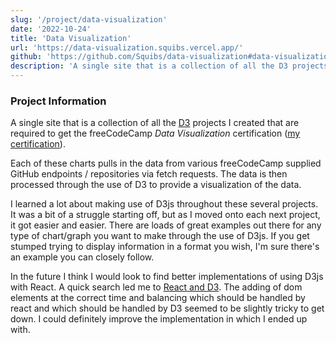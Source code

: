 ```yaml
---
slug: '/project/data-visualization'
date: '2022-10-24'
title: 'Data Visualization'
url: 'https://data-visualization.squibs.vercel.app/'
github: 'https://github.com/Squibs/data-visualization#data-visualization'
description: 'A single site that is a collection of all the D3 projects I created that are required to get the freeCodeCamp Data Visualization certification.'
---
```


### Project Information

A single site that is a collection of all the [D3](https://d3js.org/) projects I created that are required to get the freeCodeCamp _Data Visualization_ certification ([my certification](https://www.freecodecamp.org/certification/squibs/data-visualization)).

Each of these charts pulls in the data from various freeCodeCamp supplied GitHub endpoints / repositories via fetch requests. The data is then processed through the use of D3 to provide a visualization of the data.

I learned a lot about making use of D3js throughout these several projects. It was a bit of a struggle starting off, but as I moved onto each next project, it got easier and easier. There are loads of great examples out there for any type of chart/graph you want to make through the use of D3js. If you get stumped trying to display information in a format you wish, I'm sure there's an example you can closely follow.

In the future I think I would look to find better implementations of using D3js with React. A quick search led me to [React and D3](https://wattenberger.com/blog/react-and-d3). The adding of dom elements at the correct time and balancing which should be handled by react and which should be handled by D3 seemed to be slightly tricky to get down. I could definitely improve the implementation in which I ended up with.
